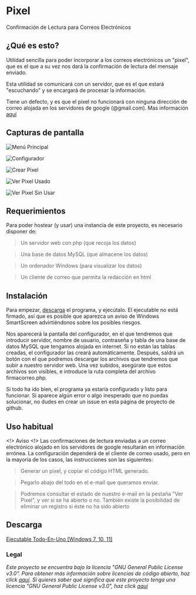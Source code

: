 # Pixel
Confirmación de Lectura para Correos Electrónicos
## ¿Qué es esto?
Utilidad sencilla para poder incorporar a los correos electrónicos un "pixel", que es el que a su vez nos dará la confirmación de lectura del mensaje enviado.

Esta utilidad se comunicará con un servidor, que es el que estará "escuchando" y se encargará de procesar la información.

Tiene un defecto, y es que el pixel no funcionará con ninguna dirección de correo alojada en los servidores de google (@gmail.com). Mas información [aquí](https://blog.filippo.io/how-the-new-gmail-image-proxy-works-and-what-this-means-for-you/)
## Capturas de pantalla
![Menú Principal](https://i.imgur.com/roY3vFk.png)

![Configurador](https://i.imgur.com/Ar4ZHLk.png)

![Crear Pixel](https://i.imgur.com/4tn0KuB.png)

![Ver Pixel Usado](https://i.imgur.com/rntfnwc.png)

![Ver Pixel Sin Usar](https://i.imgur.com/JU1qpY9.png)

## Requerimientos
Para poder hostear (y usar) una instancia de este proyecto, es necesario disponer de:
> Un servidor web con php (que recoja los datos)

> Una base de datos MySQL (que almacene los datos)

> Un ordenador Windows (para visualizar los datos)

> Un cliente de correo que permita la redacción en html
## Instalación
Para empezar, [descarga](https://github.com/nicoagr/pixel/releases/latest/download/pixel.exe) el programa, y ejecútalo. El ejecutable no está firmado, así que es posible que aparezca un aviso de Windows SmartScreen advirtiéndonos sobre los posibles riesgos.

Nos aparecerá la pantalla del configurador, en el que tendremos que introducir servidor, nombre de usuario, contraseña y tabla de una base de datos MySQL que tengamos alojada en internet. Si no están las tablas creadas, el configurador las creará automáticamente. Después, saldrá un botón con el que podremos descargar los archivos que tendremos que subir a nuestro servidor web. Una vez subidos, asegúrate que estos archivos son visibles, e introduce la ruta completa del archivo firmacorreo.php.

Si todo ha ido bien, el programa ya estaría configurado y listo para funcionar. Si aparece algún error o algo inesperado que no puedas solucionar, no dudes en crear un issue en esta página de proyecto de github.
## Uso habitual
<!> Aviso <!> Las confirmaciones de lectura enviadas a un correo electrónico alojado en los servidores de google resultarán en información errónea.
La configuración dependerá de el cliente de correo usado, pero en la mayoría de los casos, las instrucciones son las siguientes:
> Generar un pixel, y copiar el código HTML generado.

> Pegarlo abajo del todo en el e-mail que queramos enviar.

> Podremos consultar el estado de nuestro e-mail en la pestaña "Ver Pixel", y ver si se ha abierto o no. También existe la posibilidad de eliminar un registro si éste no ha sido abierto 
## Descarga
[Ejecutable Todo-En-Uno [Windows 7, 10, 11]](https://github.com/nicoagr/pixel/releases/latest/download/pixel.exe)
### Legal
*Este proyecto se encuentra bajo la licencia "GNU General Public License v3.0". Para obtener más información sobre licencias de código abierto, haz click [aquí](https://opensource.org/faq). Si quieres saber qué significa que este proyecto tenga una licencia "GNU General Public License v3.0", haz click [aquí](https://choosealicense.com/licenses/gpl-3.0/)*
